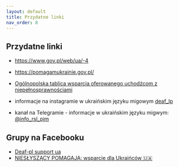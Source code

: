```yaml
---
layout: default
title: Przydatne linki
nav_order: 8
---
```


## Przydatne linki

- https://www.gov.pl/web/ua/-4
- https://pomagamukrainie.gov.pl/

- [Ogólnopolska tablica wsparcia oferowanego uchodźcom z niepełnosprawnościami](https://docs.google.com/document/d/138S99EpmqJSR4R_OAttq5oKEFJNyC_JinT5zVL-hNJM)

- informacje na instagramie w ukraińskim języku migowym [deaf_lp](https://www.instagram.com/deaf_lp/)

- kanał na Telegramie - informacje w ukraińskim języku migwym: [@info_rsl_pjm](https://t.me/info_rsl_pjm)

## Grupy na Facebooku

- [Deaf-pl support ua](https://www.facebook.com/groups/658772055553873/)
- [NIESŁYSZĄCY POMAGAJĄ: wsparcie dla Ukraińców 🇺🇦](https://www.facebook.com/groups/382539790362829)
